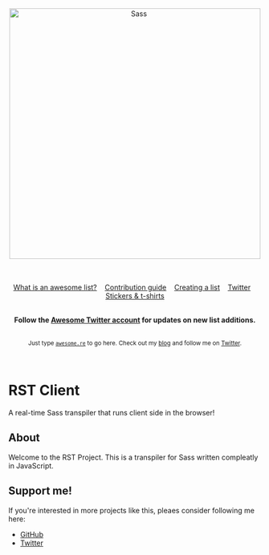 ﻿﻿﻿﻿﻿<div align="center">	<img width="500" src="https://miro.medium.com/max/1200/1*Fk9lVjzWan0OgYa828emhw.png" alt="Sass">	<br>	<br>	<br></div><p align="center">	<a href="awesome.md">What is an awesome list?</a>&nbsp;&nbsp;&nbsp;	<a href="contributing.md">Contribution guide</a>&nbsp;&nbsp;&nbsp;	<a href="create-list.md">Creating a list</a>&nbsp;&nbsp;&nbsp;	<a href="https://twitter.com/awesome__re">Twitter</a>&nbsp;&nbsp;&nbsp;	<a href="https://www.redbubble.com/people/sindresorhus/works/30364188-awesome-logo">Stickers & t-shirts</a></p><br><div align="center">	<b>Follow the <a href="https://twitter.com/awesome__re">Awesome Twitter account</a> for updates on new list additions.</b></div><br><p align="center">	<sub>Just type <a href="https://awesome.re"><code>awesome.re</code></a> to go here. Check out my <a href="https://blog.sindresorhus.com">blog</a> and follow me on <a href="https://twitter.com/sindresorhus">Twitter</a>.</sub></p><br><h1>RST Client</h1> A real-time Sass transpiler that runs client side in the browser!<h2>About</h2>Welcome to the RST Project.This is a transpiler for Sasswritten compleatly in JavaScript.<h2>Support me!</h2>If you're interested in moreprojects like this, pleaes considerfollowing me here:- [GitHub](https://github.com/WilliamRagstad)- [Twitter](https://twitter.com/williamragstad)